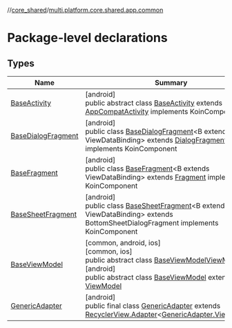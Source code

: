 //[core_shared](../../index.md)/[multi.platform.core.shared.app.common](index.md)

# Package-level declarations

## Types

| Name | Summary |
|---|---|
| [BaseActivity](-base-activity/index.md) | [android]<br>public abstract class [BaseActivity](-base-activity/index.md) extends [AppCompatActivity](https://developer.android.com/reference/kotlin/androidx/appcompat/app/AppCompatActivity.html) implements KoinComponent |
| [BaseDialogFragment](-base-dialog-fragment/index.md) | [android]<br>public class [BaseDialogFragment](-base-dialog-fragment/index.md)&lt;B extends ViewDataBinding&gt; extends [DialogFragment](https://developer.android.com/reference/kotlin/androidx/fragment/app/DialogFragment.html) implements KoinComponent |
| [BaseFragment](-base-fragment/index.md) | [android]<br>public class [BaseFragment](-base-fragment/index.md)&lt;B extends ViewDataBinding&gt; extends [Fragment](https://developer.android.com/reference/kotlin/androidx/fragment/app/Fragment.html) implements KoinComponent |
| [BaseSheetFragment](-base-sheet-fragment/index.md) | [android]<br>public class [BaseSheetFragment](-base-sheet-fragment/index.md)&lt;B extends ViewDataBinding&gt; extends BottomSheetDialogFragment implements KoinComponent |
| [BaseViewModel](-base-view-model/index.md) | [common, android, ios]<br>[common, ios]<br>public abstract class [BaseViewModel](-base-view-model/index.md)[ViewModel](https://developer.android.com/reference/kotlin/androidx/lifecycle/ViewModel.html)<br>[android]<br>public abstract class [BaseViewModel](-base-view-model/index.md) extends [ViewModel](https://developer.android.com/reference/kotlin/androidx/lifecycle/ViewModel.html) |
| [GenericAdapter](-generic-adapter/index.md) | [android]<br>public final class [GenericAdapter](-generic-adapter/index.md) extends [RecyclerView.Adapter](https://developer.android.com/reference/kotlin/androidx/recyclerview/widget/RecyclerView.Adapter.html)&lt;[GenericAdapter.ViewHolder](-generic-adapter/-view-holder/index.md)&gt; |
